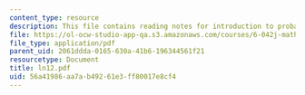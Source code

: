 ```yaml
---
content_type: resource
description: This file contains reading notes for introduction to probability.
file: https://ol-ocw-studio-app-qa.s3.amazonaws.com/courses/6-042j-mathematics-for-computer-science-fall-2005/56a41986aa7ab49261e3ff80017e8cf4_ln12.pdf
file_type: application/pdf
parent_uid: 2061ddda-0165-630a-41b6-196344561f21
resourcetype: Document
title: ln12.pdf
uid: 56a41986-aa7a-b492-61e3-ff80017e8cf4
---
```

